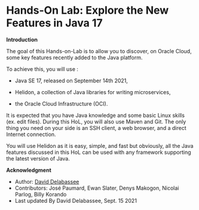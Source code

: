 # Hands-On Lab: Explore the New Features in Java 17

**Introduction**


The goal of this Hands-on-Lab is to allow you to discover, on Oracle Cloud, some key features recently added to the Java platform.

To achieve this, you will use :

* Java SE 17, released on September 14th 2021,

* Helidon, a collection of Java libraries for writing microservices,

* the Oracle Cloud Infrastructure (OCI).

It is expected that you have Java knowledge and some basic Linux skills (ex. edit files). During this HoL, you will also use Maven and Git. The only thing you need on your side is an SSH client, a web browser, and a direct Internet connection.

You will use Helidon as it is easy, simple, and fast but obviously, all the Java features discussed in this HoL can be used with any framework supporting the latest version of Java.

 	
**Acknowledgment**

 - Author: [David Delabassee](https://delabassee.com)
 - Contributors: José Paumard, Ewan Slater, Denys Makogon, Nicolai Parlog, Billy Korando
 - Last updated By David Delabassee, Sept. 15 2021

<div style="display: none;"><span></span></div>



